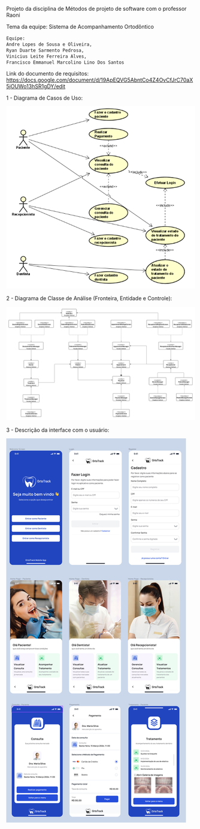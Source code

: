 Projeto da disciplina de Métodos de projeto de software com o professor Raoni

Tema da equipe: Sistema de Acompanhamento Ortodôntico

	Equipe: 
	Andre Lopes de Sousa e Oliveira,
	Ryan Duarte Sarmento Pedrosa,
	Vinicius Leite Ferreira Alves,
	Francisco Emmanuel Marcolino Lino Dos Santos

Link do documento de requisitos: https://docs.google.com/document/d/19ApEQVG5AbntCo4Z4OvCfJrC70aX5jOUWo13hSR1gDY/edit

1 - Diagrama de Casos de Uso:

![Diagrama caso de uso](Documentação/diagramaCasoDeUso.PNG)

2 - Diagrama de Classe de Análise (Fronteira, Entidade e Controle):

![Diagrama de classe de análise](Documentação/diagramaDeClasseDeAnálise.png)

3 - Descrição da interface com o usuário:

![Descrição da interface com o usuário](Documentação/prototipo/previewPrototipo.jpg)

